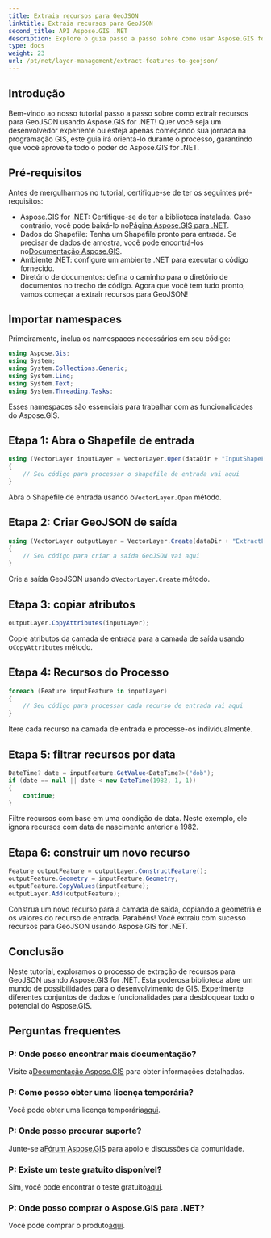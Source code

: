 ```yaml
---
title: Extraia recursos para GeoJSON
linktitle: Extraia recursos para GeoJSON
second_title: API Aspose.GIS .NET
description: Explore o guia passo a passo sobre como usar Aspose.GIS for .NET para extrair recursos para GeoJSON. Aproveite o poder do GIS com facilidade! #Aspose #GIS
type: docs
weight: 23
url: /pt/net/layer-management/extract-features-to-geojson/
---
```

## Introdução
Bem-vindo ao nosso tutorial passo a passo sobre como extrair recursos para GeoJSON usando Aspose.GIS for .NET! Quer você seja um desenvolvedor experiente ou esteja apenas começando sua jornada na programação GIS, este guia irá orientá-lo durante o processo, garantindo que você aproveite todo o poder do Aspose.GIS for .NET.
## Pré-requisitos
Antes de mergulharmos no tutorial, certifique-se de ter os seguintes pré-requisitos:
-  Aspose.GIS for .NET: Certifique-se de ter a biblioteca instalada. Caso contrário, você pode baixá-lo no[Página Aspose.GIS para .NET](https://releases.aspose.com/gis/net/).
-  Dados do Shapefile: Tenha um Shapefile pronto para entrada. Se precisar de dados de amostra, você pode encontrá-los no[Documentação Aspose.GIS](https://reference.aspose.com/gis/net/).
- Ambiente .NET: configure um ambiente .NET para executar o código fornecido.
- Diretório de documentos: defina o caminho para o diretório de documentos no trecho de código.
Agora que você tem tudo pronto, vamos começar a extrair recursos para GeoJSON!
## Importar namespaces
Primeiramente, inclua os namespaces necessários em seu código:
```csharp
using Aspose.Gis;
using System;
using System.Collections.Generic;
using System.Linq;
using System.Text;
using System.Threading.Tasks;
```
Esses namespaces são essenciais para trabalhar com as funcionalidades do Aspose.GIS.
## Etapa 1: Abra o Shapefile de entrada
```csharp
using (VectorLayer inputLayer = VectorLayer.Open(dataDir + "InputShapeFile.shp", Drivers.Shapefile))
{
    // Seu código para processar o shapefile de entrada vai aqui
}
```
 Abra o Shapefile de entrada usando o`VectorLayer.Open` método.
## Etapa 2: Criar GeoJSON de saída
```csharp
using (VectorLayer outputLayer = VectorLayer.Create(dataDir + "ExtractFeaturesFromShapeFileToGeoJSON_out.json", Drivers.GeoJson))
{
    // Seu código para criar a saída GeoJSON vai aqui
}
```
 Crie a saída GeoJSON usando o`VectorLayer.Create` método.
## Etapa 3: copiar atributos
```csharp
outputLayer.CopyAttributes(inputLayer);
```
 Copie atributos da camada de entrada para a camada de saída usando o`CopyAttributes` método.
## Etapa 4: Recursos do Processo
```csharp
foreach (Feature inputFeature in inputLayer)
{
    // Seu código para processar cada recurso de entrada vai aqui
}
```
Itere cada recurso na camada de entrada e processe-os individualmente.
## Etapa 5: filtrar recursos por data
```csharp
DateTime? date = inputFeature.GetValue<DateTime?>("dob");
if (date == null || date < new DateTime(1982, 1, 1))
{
    continue;
}
```
Filtre recursos com base em uma condição de data. Neste exemplo, ele ignora recursos com data de nascimento anterior a 1982.
## Etapa 6: construir um novo recurso
```csharp
Feature outputFeature = outputLayer.ConstructFeature();
outputFeature.Geometry = inputFeature.Geometry;
outputFeature.CopyValues(inputFeature);
outputLayer.Add(outputFeature);
```
Construa um novo recurso para a camada de saída, copiando a geometria e os valores do recurso de entrada.
Parabéns! Você extraiu com sucesso recursos para GeoJSON usando Aspose.GIS for .NET.
## Conclusão
Neste tutorial, exploramos o processo de extração de recursos para GeoJSON usando Aspose.GIS for .NET. Esta poderosa biblioteca abre um mundo de possibilidades para o desenvolvimento de GIS. Experimente diferentes conjuntos de dados e funcionalidades para desbloquear todo o potencial do Aspose.GIS.
## Perguntas frequentes
### P: Onde posso encontrar mais documentação?
 Visite a[Documentação Aspose.GIS](https://reference.aspose.com/gis/net/) para obter informações detalhadas.
### P: Como posso obter uma licença temporária?
 Você pode obter uma licença temporária[aqui](https://purchase.aspose.com/temporary-license/).
### P: Onde posso procurar suporte?
 Junte-se a[Fórum Aspose.GIS](https://forum.aspose.com/c/gis/33) para apoio e discussões da comunidade.
### P: Existe um teste gratuito disponível?
 Sim, você pode encontrar o teste gratuito[aqui](https://releases.aspose.com/).
### P: Onde posso comprar o Aspose.GIS para .NET?
 Você pode comprar o produto[aqui](https://purchase.aspose.com/buy).